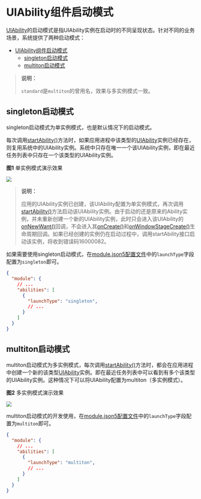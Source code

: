 # UIAbility组件启动模式

[UIAbility](../../../reference/source_zh_cn/AbilityKit/cj-apis-app-ability-ui_ability.md#class-uiability)的启动模式是指UIAbility实例在启动时的不同呈现状态。针对不同的业务场景，系统提供了两种启动模式：

- [UIAbility组件启动模式](#uiability组件启动模式)
  - [singleton启动模式](#singleton启动模式)
  - [multiton启动模式](#multiton启动模式)

> **说明：**
>
> `standard`是`multiton`的曾用名，效果与多实例模式一致。

## singleton启动模式

singleton启动模式为单实例模式，也是默认情况下的启动模式。

每次调用[startAbility()](../../../reference/source_zh_cn/AbilityKit/cj-apis-app-ability-ui_ability.md#func-startabilitywant-startOptions)方法时，如果应用进程中该类型的[UIAbility](../../../reference/source_zh_cn/AbilityKit/cj-apis-app-ability-ui_ability.md#class-uiability)实例已经存在，则复用系统中的UIAbility实例。系统中只存在唯一一个该UIAbility实例，即在最近任务列表中只存在一个该类型的UIAbility实例。

**图1** 单实例模式演示效果

<img src="./figures/uiability-launch-type1.gif" style="zoom:90%">

> **说明：**
>
> 应用的UIAbility实例已创建，该UIAbility配置为单实例模式，再次调用[startAbility()](../../../reference/source_zh_cn/AbilityKit/cj-apis-app-ability-ui_ability.md#func-startabilitywant-startOptions)方法启动该UIAbility实例。由于启动的还是原来的Ability实例，并未重新创建一个新的UIAbility实例，此时只会进入该UIAbility的[onNewWant()](../../../reference/source_zh_cn/AbilityKit/cj-apis-app-ability-ui_ability.md#func-onnewwantwant-launchparam)回调，不会进入其[onCreate()](../../../reference/source_zh_cn/AbilityKit/cj-apis-app-ability-ui_ability.md#func-oncreatewant-launchparam)和[onWindowStageCreate()](../../../reference/source_zh_cn/AbilityKit/cj-apis-app-ability-ui_ability.md#func-onwindowstagecreatewindowstage)生命周期回调。如果已经创建的实例仍在启动过程中，调用startAbility接口启动该实例，将收到错误码16000082。

如果需要使用singleton启动模式，在[module.json5配置文件](../cj-start/basic-knowledge/module-configuration-file.md)中的`launchType`字段配置为`singleton`即可。

```json
{
  "module": {
    // ...
    "abilities": [
      {
        "launchType": "singleton",
        // ...
      }
    ]
  }
}
```

## multiton启动模式

multiton启动模式为多实例模式，每次调用[startAbility()](../../../reference/source_zh_cn/AbilityKit/cj-apis-app-ability-ui_ability.md#func-startabilitywant-startoptions)方法时，都会在应用进程中创建一个新的该类型[UIAbility](../../../reference/source_zh_cn/AbilityKit/cj-apis-app-ability-ui_ability.md#class-uiability)实例。即在最近任务列表中可以看到有多个该类型的UIAbility实例。这种情况下可以将UIAbility配置为multiton（多实例模式）。

**图2** 多实例模式演示效果

<img src="./figures/uiability-launch-type2.gif" style="zoom:90%">

multiton启动模式的开发使用，在[module.json5配置文件](../cj-start/basic-knowledge/module-configuration-file.md)中的`launchType`字段配置为`multiton`即可。

```json
{
  "module": {
    // ...
    "abilities": [
      {
        "launchType": "multiton",
        // ...
      }
    ]
  }
}
```
